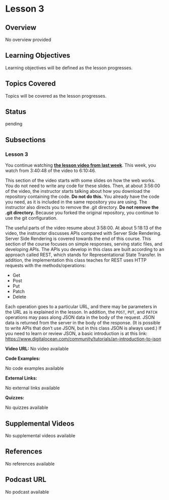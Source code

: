 # Lesson 3

## Overview

No overview provided

## Learning Objectives

Learning objectives will be defined as the lesson progresses.

## Topics Covered

Topics will be covered as the lesson progresses.

## Status

pending

## Subsections

### Lesson 3

You continue watching **[the lesson video from last week](https://youtu.be/Oe421EPjeBE?t=13246)**. This week, you watch from 3:40:48 of the video to 6:10:46.

This section of the video starts with some slides on how the web works. You do not need to write any code for these slides. Then, at about 3:56:00 of the video, the instructor starts talking about how you download the repository containing the code. **Do not do this.** You already have the code you need, as it is included in the same repository you are using. The instructor also directs you to remove the .git directory. **Do not remove the .git directory.** Because you forked the original repository, you continue to use the git configuration.

The useful parts of the video resume about 3:58:00\. At about 5:18:13 of the video, the instructor discusses APIs compared with Server Side Rendering. Server Side Rendering is covered towards the end of this course. This section of the course focuses on simple responses, serving static files, and developing APIs. The APIs you develop in this class are built according to an approach called REST, which stands for Representational State Transfer. In addition, the implementation this class teaches for REST uses HTTP requests with the methods/operations:

* Get
* Post
* Put
* Patch
* Delete

Each operation goes to a particular URL, and there may be parameters in the URL as is explained in the lesson. In addition, the `POST`, `PUT`, and `PATCH` operations may pass along JSON data in the body of the request. JSON data is returned from the server in the body of the response. (It is possible to write APIs that don’t use JSON, but in this class JSON is always used.) If you need to learn or review JSON, a basic introduction is at this link: <https://www.digitalocean.com/community/tutorials/an-introduction-to-json>

**Video URL:** No video available

**Code Examples:**

No code examples available

**External Links:**

No external links available

**Quizzes:**

No quizzes available

## Supplemental Videos

No supplemental videos available

## References

No references available

## Podcast URL

No podcast available